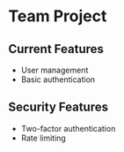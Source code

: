 # Team Project
## Current Features
- User management
- Basic authentication
## Security Features
- Two-factor authentication
- Rate limiting
